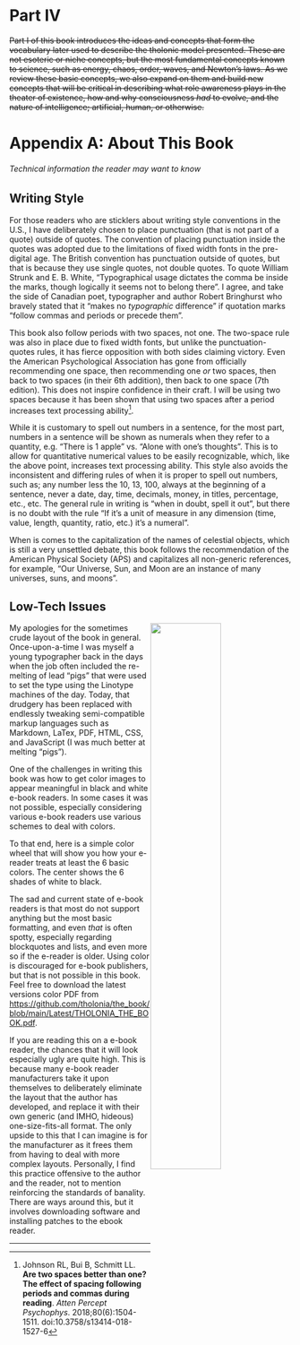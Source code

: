 # Part IV
~~Part I of this book introduces the ideas and concepts that form the vocabulary later used to describe the tholonic model presented.  These are not esoteric or niche concepts, but the most fundamental concepts known to science, such as energy, chaos, order, waves, and Newton’s laws.  As we review these basic concepts, we also expand on them and build new concepts that will be critical in describing what role awareness plays in the theater of existence, how and why consciousness *had* to evolve, and the nature of intelligence; artificial, human, or otherwise.~~
<div style='page-break-after: always; break-after: always;'></div>

# Appendix A: About This Book

###### Technical information the reader may want to know

## Writing Style

For those readers who are sticklers about writing style conventions in the U.S., I have deliberately chosen to place punctuation (that is not part of a quote) outside of quotes.  The convention of placing punctuation inside the quotes was adopted due to the limitations of fixed width fonts in the pre-digital age.  The British convention has punctuation outside of quotes, but that is because they use single quotes, not double quotes.  To quote William Strunk and E. B. White, “Typographical usage dictates the comma be inside the marks, though logically it seems not to belong there”.  I agree, and take the side of Canadian poet, typographer and author Robert Bringhurst who bravely stated that it “makes no *typographic* difference” if quotation marks “follow commas and periods or precede them”. 

This book also follow periods with two spaces, not one.  The two-space rule was also in place due to fixed width fonts, but unlike the punctuation-quotes rules, it has fierce opposition with both sides claiming victory. Even the American Psychological Association has gone from officially recommending one space, then recommending one *or* two spaces, then back to two spaces (in their 6th addition), then back to one space (7th edition). This does not inspire confidence in their craft. I will be using two spaces because it has been shown that using two spaces after a period increases text processing ability[^1].  

While it is customary to spell out numbers in a sentence, for the most part, numbers in a sentence will be shown as numerals when they refer to a quantity, e.g. “There is 1 apple” vs. “Alone with one’s thoughts”. This is to allow for quantitative numerical values to be easily recognizable, which, like the above point, increases text processing ability.  This style also avoids the inconsistent and differing rules of when it is proper to spell out numbers, such as; any number less the 10, 13, 100, always at the beginning of a sentence, never a date, day, time, decimals, money, in titles, percentage, etc., etc.  The general rule in writing is “when in doubt, spell it out”, but there is no doubt with the rule “If it’s a unit of measure in any dimension (time, value, length, quantity, ratio, etc.) it’s a numeral”.

When is comes to the capitalization of the names of celestial objects, which is still a very unsettled debate, this book follows the recommendation of the American Physical Society (APS) and capitalizes all non-generic references, for example, “Our Universe, Sun, and Moon are an instance of many universes, suns, and moons”.

## Low-Tech Issues

<img src="../Images/colorwheelchart.png" style="float:right;width:50%;"/>My apologies for the sometimes crude layout of the book in general. Once-upon-a-time I was myself a young typographer back in the days when the job often included the re-melting of lead “pigs” that were used to set the type using the Linotype machines of the day. Today, that drudgery has been replaced with endlessly tweaking semi-compatible markup languages such as Markdown, LaTex, PDF, HTML, CSS, and JavaScript (I was much better at melting “pigs”).

One of the challenges in writing this book was how to get color images to appear meaningful in black and white e-book readers.  In some cases it was not possible, especially considering various e-book readers use various schemes to deal with colors.  

To that end, here is a simple color wheel that will show you how your e-reader treats at least the 6 basic colors. The center shows the 6 shades of white to black.

The sad and current state of e-book readers is that most do not support anything but the most basic formatting, and even *that* is often spotty, especially regarding blockquotes and lists, and even more so if the e-reader is older.  Using color is discouraged for e-book publishers, but that is not possible in this book. Feel free to download the latest versions color PDF from https://github.com/tholonia/the_book/blob/main/Latest/THOLONIA_THE_BOOK.pdf.

If you are reading this on a e-book reader, the chances that it will look especially ugly are quite high.  This is because many e-book reader manufacturers take it upon themselves to deliberately eliminate the layout that the author has developed, and replace it with their own generic (and IMHO, hideous) one-size-fits-all format.  The only upside to this that I can imagine is for the manufacturer as it frees them from having to deal with more complex layouts.  Personally, I find this practice offensive to the author and the reader,  not to mention reinforcing the standards of banality.  There are ways around this, but it involves downloading software and installing patches to the ebook reader.   

<hr>

[^1]: Johnson RL, Bui B, Schmitt LL. **Are two spaces better than one? The effect of spacing following periods and commas during reading**. *Atten Percept Psychophys*. 2018;80(6):1504-1511. doi:10.3758/s13414-018-1527-6

